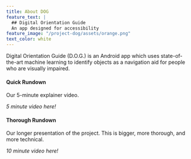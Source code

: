 ```yaml
---
title: About DOG
feature_text: |
  ## Digital Orientation Guide
  An app designed for accessibility
feature_image: "/project-dog/assets/orange.png"
text_color: white
---
```


Digital Orientation Guide (D.O.G.) is an Android app which uses state-of-the-art machine learning to identify objects as a navigation aid for people who are visually impaired.

#### Quick Rundown

Our 5-minute explainer video.

*5 minute video here!*

#### Thorough Rundown

Our longer presentation of the project. This is bigger, more thorough, and more technical.

*10 minute video here!*